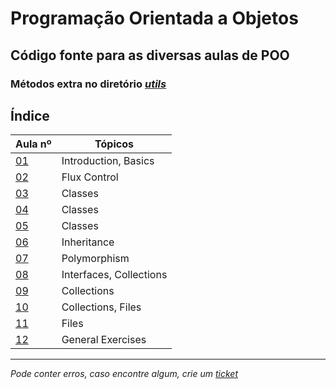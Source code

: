 # Programação Orientada a Objetos
## Código fonte para as diversas aulas de POO
### Métodos extra no diretório [*utils*](https://github.com/TiagoRG/uaveiro-leci/tree/master/1ano/2semestre/poo/src/utils)

## Índice
| Aula nº                                                                                 | Tópicos                 |
|-----------------------------------------------------------------------------------------|-------------------------|
| [01](https://github.com/TiagoRG/uaveiro-leci/tree/master/1ano/2semestre/poo/src/aula01) | Introduction, Basics    |
| [02](https://github.com/TiagoRG/uaveiro-leci/tree/master/1ano/2semestre/poo/src/aula02) | Flux Control            |
| [03](https://github.com/TiagoRG/uaveiro-leci/tree/master/1ano/2semestre/poo/src/aula03) | Classes                 |
| [04](https://github.com/TiagoRG/uaveiro-leci/tree/master/1ano/2semestre/poo/src/aula04) | Classes                 |
| [05](https://github.com/TiagoRG/uaveiro-leci/tree/master/1ano/2semestre/poo/src/aula05) | Classes                 |
| [06](https://github.com/TiagoRG/uaveiro-leci/tree/master/1ano/2semestre/poo/src/aula06) | Inheritance             |
| [07](https://github.com/TiagoRG/uaveiro-leci/tree/master/1ano/2semestre/poo/src/aula07) | Polymorphism            |
| [08](https://github.com/TiagoRG/uaveiro-leci/tree/master/1ano/2semestre/poo/src/aula08) | Interfaces, Collections |
| [09](https://github.com/TiagoRG/uaveiro-leci/tree/master/1ano/2semestre/poo/src/aula09) | Collections             |
| [10](https://github.com/TiagoRG/uaveiro-leci/tree/master/1ano/2semestre/poo/src/aula10) | Collections, Files      |
| [11](https://github.com/TiagoRG/uaveiro-leci/tree/master/1ano/2semestre/poo/src/aula11) | Files                   |
| [12](https://github.com/TiagoRG/uaveiro-leci/tree/master/1ano/2semestre/poo/src/aula12) | General Exercises       |

---
*Pode conter erros, caso encontre algum, crie um* [*ticket*](https://github.com/TiagoRG/uaveiro-leci/issues/new)
